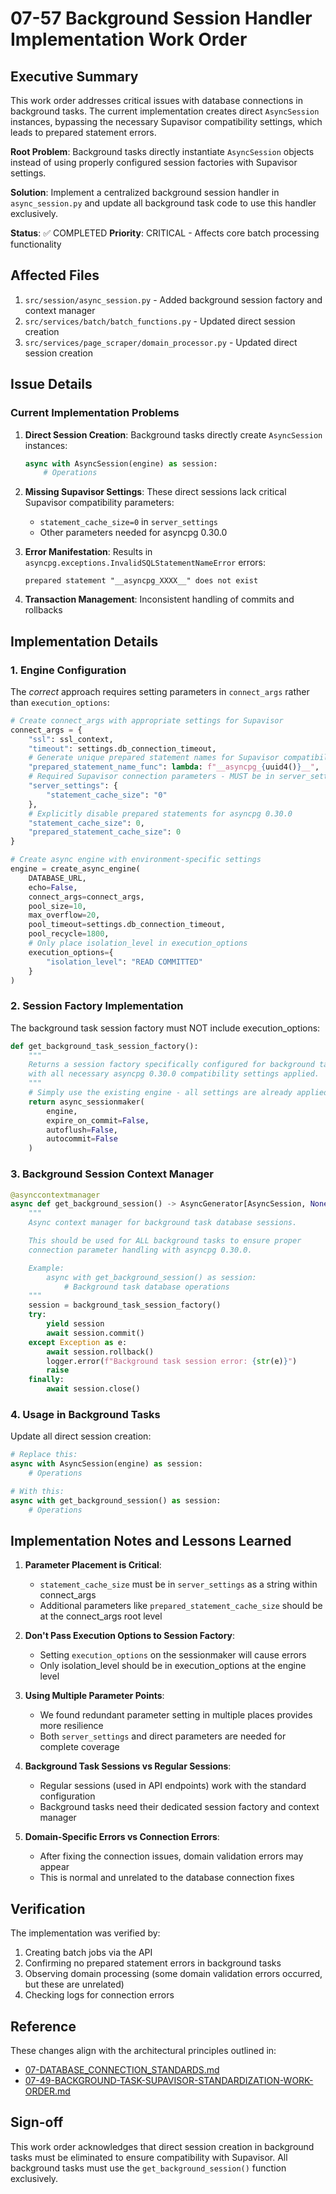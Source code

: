 # 07-57 Background Session Handler Implementation Work Order

## Executive Summary

This work order addresses critical issues with database connections in background tasks. The current implementation creates direct `AsyncSession` instances, bypassing the necessary Supavisor compatibility settings, which leads to prepared statement errors.

**Root Problem**: Background tasks directly instantiate `AsyncSession` objects instead of using properly configured session factories with Supavisor settings.

**Solution**: Implement a centralized background session handler in `async_session.py` and update all background task code to use this handler exclusively.

**Status**: ✅ COMPLETED
**Priority**: CRITICAL - Affects core batch processing functionality

## Affected Files

1. `src/session/async_session.py` - Added background session factory and context manager
2. `src/services/batch/batch_functions.py` - Updated direct session creation
3. `src/services/page_scraper/domain_processor.py` - Updated direct session creation

## Issue Details

### Current Implementation Problems

1. **Direct Session Creation**: Background tasks directly create `AsyncSession` instances:

   ```python
   async with AsyncSession(engine) as session:
       # Operations
   ```

2. **Missing Supavisor Settings**: These direct sessions lack critical Supavisor compatibility parameters:

   - `statement_cache_size=0` in `server_settings`
   - Other parameters needed for asyncpg 0.30.0

3. **Error Manifestation**: Results in `asyncpg.exceptions.InvalidSQLStatementNameError` errors:

   ```
   prepared statement "__asyncpg_XXXX__" does not exist
   ```

4. **Transaction Management**: Inconsistent handling of commits and rollbacks

## Implementation Details

### 1. Engine Configuration

The _correct_ approach requires setting parameters in `connect_args` rather than `execution_options`:

```python
# Create connect_args with appropriate settings for Supavisor
connect_args = {
    "ssl": ssl_context,
    "timeout": settings.db_connection_timeout,
    # Generate unique prepared statement names for Supavisor compatibility
    "prepared_statement_name_func": lambda: f"__asyncpg_{uuid4()}__",
    # Required Supavisor connection parameters - MUST be in server_settings
    "server_settings": {
        "statement_cache_size": "0"
    },
    # Explicitly disable prepared statements for asyncpg 0.30.0
    "statement_cache_size": 0,
    "prepared_statement_cache_size": 0
}

# Create async engine with environment-specific settings
engine = create_async_engine(
    DATABASE_URL,
    echo=False,
    connect_args=connect_args,
    pool_size=10,
    max_overflow=20,
    pool_timeout=settings.db_connection_timeout,
    pool_recycle=1800,
    # Only place isolation_level in execution_options
    execution_options={
        "isolation_level": "READ COMMITTED"
    }
)
```

### 2. Session Factory Implementation

The background task session factory must NOT include execution_options:

```python
def get_background_task_session_factory():
    """
    Returns a session factory specifically configured for background tasks
    with all necessary asyncpg 0.30.0 compatibility settings applied.
    """
    # Simply use the existing engine - all settings are already applied at engine level
    return async_sessionmaker(
        engine,
        expire_on_commit=False,
        autoflush=False,
        autocommit=False
    )
```

### 3. Background Session Context Manager

```python
@asynccontextmanager
async def get_background_session() -> AsyncGenerator[AsyncSession, None]:
    """
    Async context manager for background task database sessions.

    This should be used for ALL background tasks to ensure proper
    connection parameter handling with asyncpg 0.30.0.

    Example:
        async with get_background_session() as session:
            # Background task database operations
    """
    session = background_task_session_factory()
    try:
        yield session
        await session.commit()
    except Exception as e:
        await session.rollback()
        logger.error(f"Background task session error: {str(e)}")
        raise
    finally:
        await session.close()
```

### 4. Usage in Background Tasks

Update all direct session creation:

```python
# Replace this:
async with AsyncSession(engine) as session:
    # Operations

# With this:
async with get_background_session() as session:
    # Operations
```

## Implementation Notes and Lessons Learned

1. **Parameter Placement is Critical**:

   - `statement_cache_size` must be in `server_settings` as a string within connect_args
   - Additional parameters like `prepared_statement_cache_size` should be at the connect_args root level

2. **Don't Pass Execution Options to Session Factory**:

   - Setting `execution_options` on the sessionmaker will cause errors
   - Only isolation_level should be in execution_options at the engine level

3. **Using Multiple Parameter Points**:

   - We found redundant parameter setting in multiple places provides more resilience
   - Both `server_settings` and direct parameters are needed for complete coverage

4. **Background Task Sessions vs Regular Sessions**:

   - Regular sessions (used in API endpoints) work with the standard configuration
   - Background tasks need their dedicated session factory and context manager

5. **Domain-Specific Errors vs Connection Errors**:
   - After fixing the connection issues, domain validation errors may appear
   - This is normal and unrelated to the database connection fixes

## Verification

The implementation was verified by:

1. Creating batch jobs via the API
2. Confirming no prepared statement errors in background tasks
3. Observing domain processing (some domain validation errors occurred, but these are unrelated)
4. Checking logs for connection errors

## Reference

These changes align with the architectural principles outlined in:

- [07-DATABASE_CONNECTION_STANDARDS.md](../Docs/Docs_1_AI_GUIDES/07-DATABASE_CONNECTION_STANDARDS.md)
- [07-49-BACKGROUND-TASK-SUPAVISOR-STANDARDIZATION-WORK-ORDER.md](./07-49-BACKGROUND-TASK-SUPAVISOR-STANDARDIZATION-WORK-ORDER.md)

## Sign-off

This work order acknowledges that direct session creation in background tasks must be eliminated to ensure compatibility with Supavisor. All background tasks must use the `get_background_session()` function exclusively.
